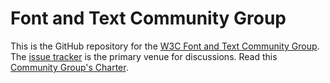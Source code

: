 # Font and Text Community Group

This is the GitHub repository for the [W3C Font and Text Community Group](https://www.w3.org/community/font-text/).
The [issue tracker](https://github.com/w3c/font-text-cg/issues) is the primary venue for discussions.
Read this [Community Group's Charter](https://w3c.github.io/font-text-cg/charter/).


